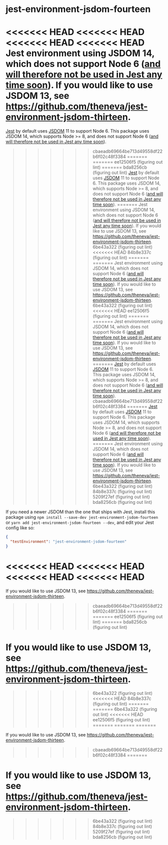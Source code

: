 # jest-environment-jsdom-fourteen

<<<<<<< HEAD
<<<<<<< HEAD
<<<<<<< HEAD
<<<<<<< HEAD
Jest environment using JSDOM 14, which does not support Node 6 ([and will therefore not be used in Jest any time soon](https://github.com/kentcdodds/dom-testing-library/issues/115#issuecomment-428314737)). If you would like to use JSDOM 13, see https://github.com/theneva/jest-environment-jsdom-thirteen.
=======
[Jest](https://jestjs.io) by default uses [JSDOM](https://github.com/jsdom/jsdom) 11 to support Node 6. This package uses JSDOM 14, which supports Node >= 8, and does not support Node 6 ([and will therefore not be used in Jest any time soon](https://github.com/kentcdodds/dom-testing-library/issues/115#issuecomment-428314737)).
>>>>>>> cbaeadb69664be713d49558df22b6f02c48f3384
=======
=======
>>>>>>> ee12506f5 (figuring out lint)
=======
>>>>>>> bda8256cb (figuring out lint)
[Jest](https://jestjs.io) by default uses [JSDOM](https://github.com/jsdom/jsdom) 11 to support Node 6. This package uses JSDOM 14, which supports Node >= 8, and does not support Node 6 ([and will therefore not be used in Jest any time soon](https://github.com/kentcdodds/dom-testing-library/issues/115#issuecomment-428314737)).
=======
Jest environment using JSDOM 14, which does not support Node 6 ([and will therefore not be used in Jest any time soon](https://github.com/kentcdodds/dom-testing-library/issues/115#issuecomment-428314737)). If you would like to use JSDOM 13, see https://github.com/theneva/jest-environment-jsdom-thirteen.
>>>>>>> 6be43a322 (figuring out lint)
<<<<<<< HEAD
>>>>>>> 84b8e337c (figuring out lint)
=======
=======
Jest environment using JSDOM 14, which does not support Node 6 ([and will therefore not be used in Jest any time soon](https://github.com/kentcdodds/dom-testing-library/issues/115#issuecomment-428314737)). If you would like to use JSDOM 13, see https://github.com/theneva/jest-environment-jsdom-thirteen.
>>>>>>> 6be43a322 (figuring out lint)
<<<<<<< HEAD
>>>>>>> ee12506f5 (figuring out lint)
=======
=======
Jest environment using JSDOM 14, which does not support Node 6 ([and will therefore not be used in Jest any time soon](https://github.com/kentcdodds/dom-testing-library/issues/115#issuecomment-428314737)). If you would like to use JSDOM 13, see https://github.com/theneva/jest-environment-jsdom-thirteen.
=======
[Jest](https://jestjs.io) by default uses [JSDOM](https://github.com/jsdom/jsdom) 11 to support Node 6. This package uses JSDOM 14, which supports Node >= 8, and does not support Node 6 ([and will therefore not be used in Jest any time soon](https://github.com/kentcdodds/dom-testing-library/issues/115#issuecomment-428314737)).
>>>>>>> cbaeadb69664be713d49558df22b6f02c48f3384
=======
[Jest](https://jestjs.io) by default uses [JSDOM](https://github.com/jsdom/jsdom) 11 to support Node 6. This package uses JSDOM 14, which supports Node >= 8, and does not support Node 6 ([and will therefore not be used in Jest any time soon](https://github.com/kentcdodds/dom-testing-library/issues/115#issuecomment-428314737)).
=======
Jest environment using JSDOM 14, which does not support Node 6 ([and will therefore not be used in Jest any time soon](https://github.com/kentcdodds/dom-testing-library/issues/115#issuecomment-428314737)). If you would like to use JSDOM 13, see https://github.com/theneva/jest-environment-jsdom-thirteen.
>>>>>>> 6be43a322 (figuring out lint)
>>>>>>> 84b8e337c (figuring out lint)
>>>>>>> 5209f27ef (figuring out lint)
>>>>>>> bda8256cb (figuring out lint)

If you need a newer JSDOM than the one that ships with Jest, install this package using `npm install --save-dev jest-environment-jsdom-fourteen` or `yarn add jest-environment-jsdom-fourteen --dev`, and edit your Jest config like so:

```json
{
  "testEnvironment": "jest-environment-jsdom-fourteen"
}
```
<<<<<<< HEAD
<<<<<<< HEAD
<<<<<<< HEAD
<<<<<<< HEAD
=======

If you would like to use JSDOM 13, see https://github.com/theneva/jest-environment-jsdom-thirteen.
>>>>>>> cbaeadb69664be713d49558df22b6f02c48f3384
=======
=======
>>>>>>> ee12506f5 (figuring out lint)
=======
>>>>>>> bda8256cb (figuring out lint)

If you would like to use JSDOM 13, see https://github.com/theneva/jest-environment-jsdom-thirteen.
=======
>>>>>>> 6be43a322 (figuring out lint)
<<<<<<< HEAD
>>>>>>> 84b8e337c (figuring out lint)
=======
=======
>>>>>>> 6be43a322 (figuring out lint)
<<<<<<< HEAD
>>>>>>> ee12506f5 (figuring out lint)
=======
=======
=======

If you would like to use JSDOM 13, see https://github.com/theneva/jest-environment-jsdom-thirteen.
>>>>>>> cbaeadb69664be713d49558df22b6f02c48f3384
=======

If you would like to use JSDOM 13, see https://github.com/theneva/jest-environment-jsdom-thirteen.
=======
>>>>>>> 6be43a322 (figuring out lint)
>>>>>>> 84b8e337c (figuring out lint)
>>>>>>> 5209f27ef (figuring out lint)
>>>>>>> bda8256cb (figuring out lint)
